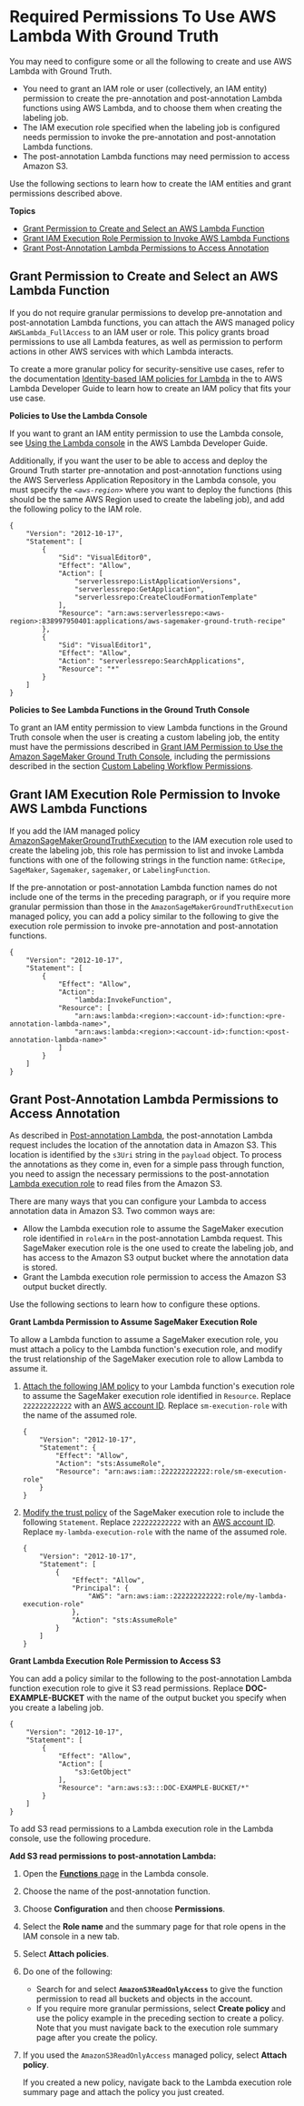 # Required Permissions To Use AWS Lambda With Ground Truth<a name="sms-custom-templates-step3-lambda-permissions"></a>

You may need to configure some or all the following to create and use AWS Lambda with Ground Truth\. 
+ You need to grant an IAM role or user \(collectively, an IAM entity\) permission to create the pre\-annotation and post\-annotation Lambda functions using AWS Lambda, and to choose them when creating the labeling job\. 
+ The IAM execution role specified when the labeling job is configured needs permission to invoke the pre\-annotation and post\-annotation Lambda functions\. 
+ The post\-annotation Lambda functions may need permission to access Amazon S3\.

Use the following sections to learn how to create the IAM entities and grant permissions described above\.

**Topics**
+ [Grant Permission to Create and Select an AWS Lambda Function](#sms-custom-templates-step3-postlambda-create-perms)
+ [Grant IAM Execution Role Permission to Invoke AWS Lambda Functions](#sms-custom-templates-step3-postlambda-execution-role-perms)
+ [Grant Post\-Annotation Lambda Permissions to Access Annotation](#sms-custom-templates-step3-postlambda-perms)

## Grant Permission to Create and Select an AWS Lambda Function<a name="sms-custom-templates-step3-postlambda-create-perms"></a>

If you do not require granular permissions to develop pre\-annotation and post\-annotation Lambda functions, you can attach the AWS managed policy `AWSLambda_FullAccess` to an IAM user or role\. This policy grants broad permissions to use all Lambda features, as well as permission to perform actions in other AWS services with which Lambda interacts\.

To create a more granular policy for security\-sensitive use cases, refer to the documentation [Identity\-based IAM policies for Lambda](https://docs.aws.amazon.com/lambda/latest/dg/access-control-identity-based.html) in the to AWS Lambda Developer Guide to learn how to create an IAM policy that fits your use case\. 

**Policies to Use the Lambda Console**

If you want to grant an IAM entity permission to use the Lambda console, see [Using the Lambda console](https://docs.aws.amazon.com/lambda/latest/dg/security_iam_id-based-policy-examples.html#security_iam_id-based-policy-examples-console) in the AWS Lambda Developer Guide\.

Additionally, if you want the user to be able to access and deploy the Ground Truth starter pre\-annotation and post\-annotation functions using the AWS Serverless Application Repository in the Lambda console, you must specify the *`<aws-region>`* where you want to deploy the functions \(this should be the same AWS Region used to create the labeling job\), and add the following policy to the IAM role\.

```
{
    "Version": "2012-10-17",
    "Statement": [
        {
            "Sid": "VisualEditor0",
            "Effect": "Allow",
            "Action": [
                "serverlessrepo:ListApplicationVersions",
                "serverlessrepo:GetApplication",
                "serverlessrepo:CreateCloudFormationTemplate"
            ],
            "Resource": "arn:aws:serverlessrepo:<aws-region>:838997950401:applications/aws-sagemaker-ground-truth-recipe"
        },
        {
            "Sid": "VisualEditor1",
            "Effect": "Allow",
            "Action": "serverlessrepo:SearchApplications",
            "Resource": "*"
        }
    ]
}
```

**Policies to See Lambda Functions in the Ground Truth Console**

To grant an IAM entity permission to view Lambda functions in the Ground Truth console when the user is creating a custom labeling job, the entity must have the permissions described in [Grant IAM Permission to Use the Amazon SageMaker Ground Truth Console](sms-security-permission-console-access.md), including the permissions described in the section [Custom Labeling Workflow Permissions](sms-security-permission-console-access.md#sms-security-permissions-custom-workflow)\.

## Grant IAM Execution Role Permission to Invoke AWS Lambda Functions<a name="sms-custom-templates-step3-postlambda-execution-role-perms"></a>

If you add the IAM managed policy [AmazonSageMakerGroundTruthExecution](https://console.aws.amazon.com/iam/home?#/policies/arn:aws:iam::aws:policy/AmazonSageMakerGroundTruthExecution) to the IAM execution role used to create the labeling job, this role has permission to list and invoke Lambda functions with one of the following strings in the function name: `GtRecipe`, `SageMaker`, `Sagemaker`, `sagemaker`, or `LabelingFunction`\. 

If the pre\-annotation or post\-annotation Lambda function names do not include one of the terms in the preceding paragraph, or if you require more granular permission than those in the `AmazonSageMakerGroundTruthExecution` managed policy, you can add a policy similar to the following to give the execution role permission to invoke pre\-annotation and post\-annotation functions\.

```
{
    "Version": "2012-10-17",
    "Statement": [
        {
            "Effect": "Allow",
            "Action": 
                "lambda:InvokeFunction",
            "Resource": [
                "arn:aws:lambda:<region>:<account-id>:function:<pre-annotation-lambda-name>",
                "arn:aws:lambda:<region>:<account-id>:function:<post-annotation-lambda-name>"
            ]
        }
    ]
}
```

## Grant Post\-Annotation Lambda Permissions to Access Annotation<a name="sms-custom-templates-step3-postlambda-perms"></a>

As described in [Post\-annotation Lambda](sms-custom-templates-step3-lambda-requirements.md#sms-custom-templates-step3-postlambda), the post\-annotation Lambda request includes the location of the annotation data in Amazon S3\. This location is identified by the `s3Uri` string in the `payload` object\. To process the annotations as they come in, even for a simple pass through function, you need to assign the necessary permissions to the post\-annotation [Lambda execution role](https://docs.aws.amazon.com/lambda/latest/dg/lambda-intro-execution-role.html) to read files from the Amazon S3\.

There are many ways that you can configure your Lambda to access annotation data in Amazon S3\. Two common ways are:
+ Allow the Lambda execution role to assume the SageMaker execution role identified in `roleArn` in the post\-annotation Lambda request\. This SageMaker execution role is the one used to create the labeling job, and has access to the Amazon S3 output bucket where the annotation data is stored\.
+ Grant the Lambda execution role permission to access the Amazon S3 output bucket directly\.

Use the following sections to learn how to configure these options\. 

**Grant Lambda Permission to Assume SageMaker Execution Role**

To allow a Lambda function to assume a SageMaker execution role, you must attach a policy to the Lambda function's execution role, and modify the trust relationship of the SageMaker execution role to allow Lambda to assume it\.

1. [Attach the following IAM policy](https://docs.aws.amazon.com/IAM/latest/UserGuide/access_policies_manage-attach-detach.html) to your Lambda function's execution role to assume the SageMaker execution role identified in `Resource`\. Replace `222222222222` with an [AWS account ID](https://docs.aws.amazon.com/general/latest/gr/acct-identifiers.html)\. Replace `sm-execution-role` with the name of the assumed role\.

   ```
   {
       "Version": "2012-10-17",
       "Statement": {
           "Effect": "Allow",
           "Action": "sts:AssumeRole",
           "Resource": "arn:aws:iam::222222222222:role/sm-execution-role"
       }
   }
   ```

1. [Modify the trust policy](https://docs.aws.amazon.com/IAM/latest/UserGuide/roles-managingrole-editing-console.html#roles-managingrole_edit-trust-policy) of the SageMaker execution role to include the following `Statement`\. Replace `222222222222` with an [AWS account ID](https://docs.aws.amazon.com/general/latest/gr/acct-identifiers.html)\. Replace `my-lambda-execution-role` with the name of the assumed role\.

   ```
   {
       "Version": "2012-10-17",
       "Statement": [
           {
               "Effect": "Allow",
               "Principal": {
                   "AWS": "arn:aws:iam::222222222222:role/my-lambda-execution-role"
               },
               "Action": "sts:AssumeRole"
           }
       ]
   }
   ```

**Grant Lambda Execution Role Permission to Access S3**

You can add a policy similar to the following to the post\-annotation Lambda function execution role to give it S3 read permissions\. Replace **DOC\-EXAMPLE\-BUCKET** with the name of the output bucket you specify when you create a labeling job\.

```
{
    "Version": "2012-10-17",
    "Statement": [
        {
            "Effect": "Allow",
            "Action": [
                "s3:GetObject"
            ],
            "Resource": "arn:aws:s3:::DOC-EXAMPLE-BUCKET/*"
        }
    ]
}
```

To add S3 read permissions to a Lambda execution role in the Lambda console, use the following procedure\. 

**Add S3 read permissions to post\-annotation Lambda:**

1. Open the [**Functions** page](https://console.aws.amazon.com/lambda/home#/functions) in the Lambda console\.

1. Choose the name of the post\-annotation function\.

1. Choose **Configuration** and then choose **Permissions**\.

1. Select the **Role name** and the summary page for that role opens in the IAM console in a new tab\. 

1. Select **Attach policies**\.

1. Do one of the following:
   + Search for and select **`AmazonS3ReadOnlyAccess`** to give the function permission to read all buckets and objects in the account\. 
   + If you require more granular permissions, select **Create policy** and use the policy example in the preceding section to create a policy\. Note that you must navigate back to the execution role summary page after you create the policy\.

1. If you used the `AmazonS3ReadOnlyAccess` managed policy, select **Attach policy**\. 

   If you created a new policy, navigate back to the Lambda execution role summary page and attach the policy you just created\.